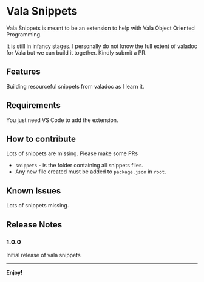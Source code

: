 # Vala Snippets

Vala Snippets is meant to be an extension to help with Vala Object Oriented Programming. 

It is still in infancy stages. I personally do not know the full extent of valadoc for Vala but we can build it together. Kindly submit a PR.

## Features

Building resourceful snippets from valadoc as I learn it.

## Requirements

You just need VS Code to add the extension.

## How to contribute

Lots of snippets are missing. Please make some PRs
* `snippets` - is the folder containing all snippets files. 
* Any new file created must be added to `package.json` in `root`.

## Known Issues

Lots of snippets missing.

## Release Notes

### 1.0.0

Initial release of vala snippets

-----------------------------------------------------------------------------------------------------------
**Enjoy!**

